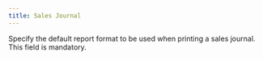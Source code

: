 ```yaml
---
title: Sales Journal
---
```



Specify the default report format to be used when printing a sales journal. This field is mandatory.
